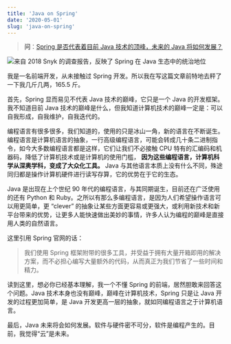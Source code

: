 ```yaml
---
title: 'Java on Spring'
date: '2020-05-01'
slug: 'java-on-spring'
---
```


> **问**：[Spring 是否代表着目前 Java 技术的顶峰，未来的 Java 将如何发展？](https://www.zhihu.com/question/387902282/answer/1193954645)

![来自 2018 Snyk 的调查报告，反映了 Spring 在 Java 生态中的统治地位](https://lipk.oss-ap-southeast-1.aliyuncs.com/images/2020-05-01-Java-on-spring.jpg)

我是一名前端开发，从未接触过 Spring 开发。所以我在写这篇文章前特地去秤了一下我几斤几两，165.5 斤。

首先，Spring 显而易见不代表 Java 技术的巅峰，它只是一个 Java 的开发框架。  
我不知道目前 Java 技术的巅峰是什么，但我知道计算机技术的巅峰一定是：可以自我形成，自我维护，自我迭代的。

编程语言有很多很多，我们知道的，使用的只是冰山一角，新的语言在不断诞生。编程语言是计算机语言的抽象，一行高级编程语言，可能会转成几十条二进制指令，如今大多数编程语言都是这样，它们让我们不必接触 CPU 特有的汇编码和机器码，降低了计算机技术或是计算机的使用门槛， **因为这些编程语言，计算机科学从深奥学科，变成了大众化工具。** Java 与其他语言本质上没有什么不同，殊途同归都是操作计算机硬件进行读写存算，它的优势在于它的生态。

Java 是出现在上个世纪 90 年代的编程语言，与其同期诞生，目前还在广泛使用的还有 Python 和 Ruby。之所以有那么多编程语言，是因为人们希望操作语言可以用更简单，更 “clever” 的抽象让某些方面更容易或更强大，或利用新技术和新平台带来的优势，让更多人能快速做出美妙的事情，许多人认为编程的巅峰是直接用人类的自然语言。

这里引用 Spring 官网的话：

> 我们使用 Spring 框架附带的很多工具，并受益于拥有大量开箱即用的解决方案，而不必担心编写大量额外的代码，从而真正为我们节省了一些时间和精力。

读到这里，想必你已经基本理解，我一个不懂 Spring 的前端，居然胆敢来回答这个问题。Java 技术本身也没有巅峰，巅峰在计算机技术，Spring 只是让 Java 开发的过程更加简单，是 Java 开发更高一层的抽象，就如同编程语言之于计算机语言。

最后，Java 未来将会如何发展。软件与硬件密不可分，软件是编程产生的。目前，我觉得“云”是未来。
